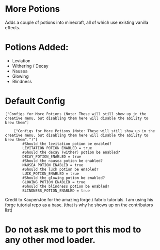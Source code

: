 # More Potions

Adds a couple of potions into minecraft, all of which use existing vanilla effects.



# Potions Added:

- Leviation
- Withering / Decay
- Nausea
- Glowing
- Blindness

 
# Default Config
``` 
["Configs for More Potions (Note: These will still show up in the creative menu, but disabling them here will disable the ability to brew them"]

	["Configs for More Potions (Note: These will still show up in the creative menu, but disabling them here will disable the ability to brew them".")"]
		#Should the levitation potion be enabled?
		LEVITATION_POTION_ENABLED = true
		#Should the decay (wither) potion be enabled?
		DECAY_POTION_ENABLED = true
		#Should the nausea potion be enabled?
		NAUSEA_POTION_ENABLED = true
		#Should the luck potion be enabled?
		LUCK_POTION_ENABLED = true
		#Should the glowing potion be enabled?
		GLOWING_POTION_ENABLED = true
		#Should the blindness potion be enabled?
		BLINDNESS_POTION_ENABLED = true

```


Credit to KaupenJoe for the amazing forge / fabric tutorials. I am using his forge tutorial repo as a base. (that is why he shows up on the contributors list)


# Do not ask me to port this mod to any other mod loader. 
